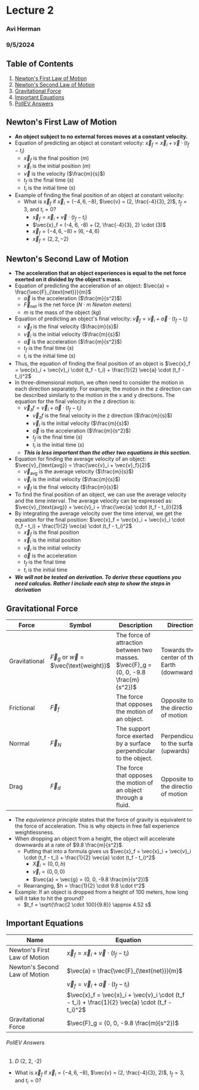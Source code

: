# Lecture 2
### Avi Herman
### 9/5/2024

## Table of Contents
1. [Newton's First Law of Motion](#newtons-first-law-of-motion)
2. [Newton's Second Law of Motion](#newtons-second-law-of-motion)
3. [Gravitational Force](#gravitational-force)
4. [Important Equations](#important-equations)
5. [PollEV Answers](#pollev-answers)

## Newton's First Law of Motion
- **An object subject to no external forces moves at a constant velocity.**
- Equation of predicting an object at constant velocity: $\vec{x}_f = \vec{x}_i + \vec{v} \cdot (t_f - t_i)$
  - $\vec{x}_f$ is the final position ($m$)
  - $\vec{x}_i$ is the initial position ($m$)
  - $\vec{v}$ is the velocity ($\frac{m}{s}$)
  - $t_f$ is the final time ($s$)
  - $t_i$ is the initial time ($s$)
- Example of finding the final position of an object at constant velocity:
  - What is $\vec{x}_f$ if $\vec{x}_i = (-4, 6, -8)$, $\vec{v} = (2, \frac{-4}{3}, 2)$, $t_f = 3$, and $t_i = 0$?
    - $\vec{x}_f = \vec{x}_i + \vec{v} \cdot (t_f - t_i)$
    - $\vec{x}_f = (-4, 6, -8) + (2, \frac{-4}{3}, 2) \cdot (3)$
    - $\vec{x}_f = (-4, 6, -8) + (6, -4, 6)$
    - $\vec{x}_f = (2, 2, -2)$

## Newton's Second Law of Motion
- **The acceleration that an object experiences is equal to the net force exerted on it divided by the object's mass.**
- Equation of predicting the acceleration of an object: $\vec{a} = \frac{\vec{F}_{\text{net}}}{m}$
  - $\vec{a}$ is the acceleration ($\frac{m}{s^2}$)
  - $\vec{F}_{\text{net}}$ is the net force ($N \cdot m$ *Newton meters*)
  - $m$ is the mass of the object ($kg$)
- Equation of predicting an object's final velocity: $\vec{v}_f = \vec{v}_i + \vec{a} \cdot (t_f - t_i)$
  - $\vec{v}_f$ is the final velocity ($\frac{m}{s}$)
  - $\vec{v}_i$ is the initial velocity ($\frac{m}{s}$)
  - $\vec{a}$ is the acceleration ($\frac{m}{s^2}$)
  - $t_f$ is the final time ($s$)
  - $t_i$ is the initial time ($s$)
- Thus, the equation of finding the final position of an object is $\vec{x}_f = \vec{x}_i + \vec{v}_i \cdot (t_f - t_i) + \frac{1}{2} \vec{a} \cdot (t_f - t_i)^2$
- In three-dimensional motion, we often need to consider the motion in each direction separately. For example, the motion in the z direction can be described similarly to the motion in the x and y directions. The equation for the final velocity in the z direction is:
  - $\vec{v}_zf = \vec{v}_i + \vec{a} \cdot (t_f - t_i)$
    - $\vec{v}_zf$ is the final velocity in the z direction ($\frac{m}{s}$)
    - $\vec{v}_i$ is the initial velocity ($\frac{m}{s}$)
    - $\vec{a}$ is the acceleration ($\frac{m}{s^2}$)
    - $t_f$ is the final time ($s$)
    - $t_i$ is the initial time ($s$)
  - ***This is less important than the other two equations in this section.***
- Equation for finding the average velocity of an object: $\vec{v}_{\text{avg}} = \frac{\vec{v}_i + \vec{v}_f}{2}$
  - $\vec{v}_{\text{avg}}$ is the average velocity ($\frac{m}{s}$)
  - $\vec{v}_i$ is the initial velocity ($\frac{m}{s}$)
  - $\vec{v}_f$ is the final velocity ($\frac{m}{s}$)
- To find the final position of an object, we can use the average velocity and the time interval. The average velocity can be expressed as:
  $\vec{v}_{\text{avg}} = \vec{v}_i + \frac{\vec{a} \cdot (t_f - t_i)}{2}$
- By integrating the average velocity over the time interval, we get the equation for the final position:
  $\vec{x}_f = \vec{x}_i + \vec{v}_i \cdot (t_f - t_i) + \frac{1}{2} \vec{a} \cdot (t_f - t_i)^2$
  - $\vec{x}_f$ is the final position
  - $\vec{x}_i$ is the initial position
  - $\vec{v}_i$ is the initial velocity
  - $\vec{a}$ is the acceleration
  - $t_f$ is the final time
  - $t_i$ is the initial time
- ***We will not be tested on derivation. To derive these equations you need calculus. Rather I include each step to show the steps in derivation***

## Gravitational Force
| Force            | Symbol       | Description                                                                 | Direction                                      |
|------------------|--------------|-----------------------------------------------------------------------------|------------------------------------------------|
| Gravitational    | $\vec{F}_g$ or $\vec{w}$ = $\vec{\text{weight}}$ | The force of attraction between two masses. $\vec{F}_g = (0, 0, -9.8 \frac{m}{s^2})$                                | Towards the center of the Earth (downwards)    |
| Frictional       | $\vec{F}_f$  | The force that opposes the motion of an object.                             | Opposite to the direction of motion            |
| Normal           | $\vec{F}_N$  | The support force exerted by a surface perpendicular to the object.         | Perpendicular to the surface (upwards)         |
| Drag             | $\vec{F}_d$  | The force that opposes the motion of an object through a fluid.             | Opposite to the direction of motion            |
- The *equivelence principle* states that the force of gravity is equivalent to the force of acceleration. This is why objects in free fall experience weightlessness.
- When dropping an object from a height, the object will accelerate downwards at a rate of $9.8 \frac{m}{s^2}$.
  - Putting that into a formula gives us $\vec{x}_f = \vec{x}_i + \vec{v}_i \cdot (t_f - t_i) + \frac{1}{2} \vec{a} \cdot (t_f - t_i)^2$
    - $\vec{X}_i = (0, 0, h)$
    - $\vec{v}_i = (0, 0, 0)$
    - $\vec{a} = \vec{g} = (0, 0, -9.8 \frac{m}{s^2})$
  - Rearranging, $h = \frac{1}{2} \cdot 9.8 \cdot t^2$
- Example: If an object is dropped from a height of 100 meters, how long will it take to hit the ground?
  - $t_f = \sqrt{\frac{2 \cdot 100}{9.8}} \approx 4.52 s$

## Important Equations
| Name                          | Equation                                                                                       |
|-------------------------------|------------------------------------------------------------------------------------------------|
| Newton's First Law of Motion  | $\vec{x}_f = \vec{x}_i + \vec{v} \cdot (t_f - t_i)$                                            |
| Newton's Second Law of Motion | $\vec{a} = \frac{\vec{F}_{\text{net}}}{m}$                                                     |
|                               | $\vec{v}_f = \vec{v}_i + \vec{a} \cdot (t_f - t_i)$                                            |
|                               | $\vec{x}_f = \vec{x}_i + \vec{v}_i \cdot (t_f - t_i) + \frac{1}{2} \vec{a} \cdot (t_f - t_i)^2$|
| Gravitational Force           | $\vec{F}_g = (0, 0, -9.8 \frac{m}{s^2})$                                                       |

###### PollEV Answers
1. *D* (2, 2, -2)
 - What is $\vec{x}_f$ if $\vec{x}_i = (-4, 6, -8)$, $\vec{v} = (2, \frac{-4}{3}, 2)$, $t_f = 3$, and $t_i = 0$?
